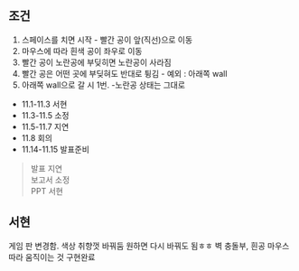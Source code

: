 ## 조건
1. 스페이스를 치면 시작 - 빨간 공이 앞(직선)으로 이동
2. 마우스에 따라 흰색 공이 좌우로 이동
3. 빨간 공이 노란공에 부딪히면 노란공이 사라짐
4. 빨간 공은 어떤 곳에 부딪혀도 반대로 튕김 - 예외 : 아래쪽 wall
5. 아래쪽 wall으로 갈 시 1번. -노란공 상태는 그대로

* 11.1-11.3 서현
* 11.3-11.5 소정
* 11.5-11.7 지연
* 11.8 회의
* 11.14-11.15 발표준비

> 발표 지연\
> 보고서 소정 \
> PPT 서현

서현
---
게임 판 변경함.
색상 취향껏 바꿔둠 원하면 다시 바꿔도 됨ㅎㅎ
벽 충돌부, 흰공 마우스 따라 움직이는 것 구현완료